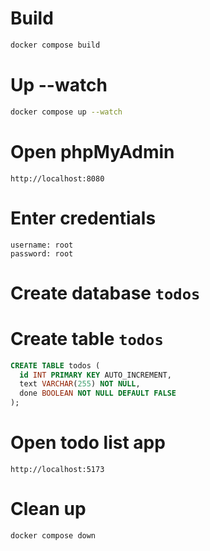 # Build

```bash
docker compose build
```

# Up --watch

```bash
docker compose up --watch
```

# Open phpMyAdmin

```
http://localhost:8080
```

# Enter credentials

```
username: root
password: root
```

# Create database `todos`

# Create table `todos`

```sql
CREATE TABLE todos (
  id INT PRIMARY KEY AUTO_INCREMENT,
  text VARCHAR(255) NOT NULL,
  done BOOLEAN NOT NULL DEFAULT FALSE
);
```
# Open todo list app

```
http://localhost:5173
```

# Clean up

```bash
docker compose down
```